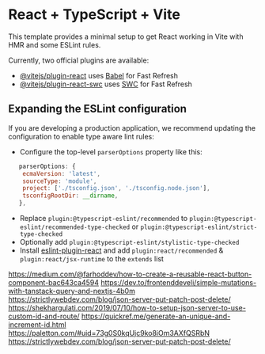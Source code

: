 # React + TypeScript + Vite

This template provides a minimal setup to get React working in Vite with HMR and some ESLint rules.

Currently, two official plugins are available:

- [@vitejs/plugin-react](https://github.com/vitejs/vite-plugin-react/blob/main/packages/plugin-react/README.md) uses [Babel](https://babeljs.io/) for Fast Refresh
- [@vitejs/plugin-react-swc](https://github.com/vitejs/vite-plugin-react-swc) uses [SWC](https://swc.rs/) for Fast Refresh

## Expanding the ESLint configuration

If you are developing a production application, we recommend updating the configuration to enable type aware lint rules:

- Configure the top-level `parserOptions` property like this:

```js
   parserOptions: {
    ecmaVersion: 'latest',
    sourceType: 'module',
    project: ['./tsconfig.json', './tsconfig.node.json'],
    tsconfigRootDir: __dirname,
   },
```

- Replace `plugin:@typescript-eslint/recommended` to `plugin:@typescript-eslint/recommended-type-checked` or `plugin:@typescript-eslint/strict-type-checked`
- Optionally add `plugin:@typescript-eslint/stylistic-type-checked`
- Install [eslint-plugin-react](https://github.com/jsx-eslint/eslint-plugin-react) and add `plugin:react/recommended` & `plugin:react/jsx-runtime` to the `extends` list



https://medium.com/@farhoddev/how-to-create-a-reusable-react-button-component-bac643ca4594
https://dev.to/frontenddeveli/simple-mutations-with-tanstack-query-and-nextjs-4b0m
https://strictlywebdev.com/blog/json-server-put-patch-post-delete/
https://shekhargulati.com/2019/07/10/how-to-setup-json-server-to-use-custom-id-and-route/
https://quickref.me/generate-an-unique-and-increment-id.html
[https://paletton.com/#uid=73g0S0kqUjc9ko8iOm3AXfQSRbN
]()https://strictlywebdev.com/blog/json-server-put-patch-post-delete/